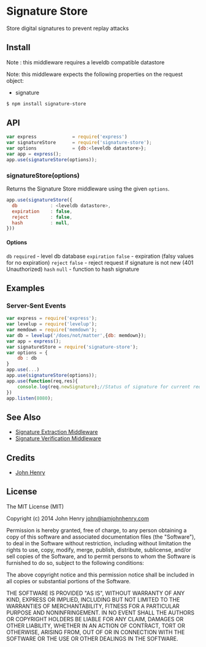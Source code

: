 # Signature Store

Store digital signatures to prevent replay attacks

## Install
Note : this middleware requires a leveldb compatible datastore

Note: this middleware expects the following properties
on the request object:
- signature

```bash
$ npm install signature-store
```

## API

```js
var express             = require('express')
var signatureStore      = require('signature-store');
var options             = {db:<leveldb datastore>};
var app = express();
app.use(signatureStore(options));
```

### signatureStore(options)

Returns the Signature Store middleware using the given `options`.

```js
app.use(signatureStore({
  db            : <leveldb datastore>,
  expiration    : false,
  reject        : false,
  hash          : null,
}))
```

#### Options

  `db` `required`       - level db database
  `expiration` `false`  - expiration (falsy values for no expiration)
  `reject` `false`      - reject request if signature is not new (401 Unauthorized)
  `hash` `null`         - function to hash signature

## Examples

### Server-Sent Events

```js
var express = require('express');
var levelup = require('levelup');
var memdown = require('memdown');
var db = levelup('/does/not/matter',{db: memdown});
var app = express();
var signatureStore = require('signature-store');
var options = {
    db : db
}
app.use(...)
app.use(signatureStore(options));
app.use(function(req,res){
    console.log(req.newSignature);//Status of signature for current request
})
app.listen(8080);
```
## See Also
- [Signature Extraction Middleware](https://github.com/johnhenry/signature-extract)
- [Signature Verification Middleware](https://github.com/johnhenry/signature-verify)

## Credits
  - [John Henry](https://github.com/johnhenry)

## License

The MIT License (MIT)

Copyright (c) 2014 John Henry john@iamjohnhenry.com

Permission is hereby granted, free of charge, to any person obtaining a copy
of this software and associated documentation files (the "Software"), to deal
in the Software without restriction, including without limitation the rights
to use, copy, modify, merge, publish, distribute, sublicense, and/or sell
copies of the Software, and to permit persons to whom the Software is
furnished to do so, subject to the following conditions:

The above copyright notice and this permission notice shall be included in
all copies or substantial portions of the Software.

THE SOFTWARE IS PROVIDED "AS IS", WITHOUT WARRANTY OF ANY KIND, EXPRESS OR
IMPLIED, INCLUDING BUT NOT LIMITED TO THE WARRANTIES OF MERCHANTABILITY,
FITNESS FOR A PARTICULAR PURPOSE AND NONINFRINGEMENT. IN NO EVENT SHALL THE
AUTHORS OR COPYRIGHT HOLDERS BE LIABLE FOR ANY CLAIM, DAMAGES OR OTHER
LIABILITY, WHETHER IN AN ACTION OF CONTRACT, TORT OR OTHERWISE, ARISING FROM,
OUT OF OR IN CONNECTION WITH THE SOFTWARE OR THE USE OR OTHER DEALINGS IN
THE SOFTWARE.
